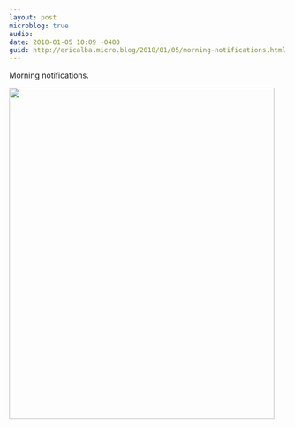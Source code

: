 ```yaml
---
layout: post
microblog: true
audio: 
date: 2018-01-05 10:09 -0400
guid: http://ericalba.micro.blog/2018/01/05/morning-notifications.html
---
```

Morning notifications.

<img src="http://micro.ericalba.com/uploads/2018/c8a0a29904.jpg" width="480" height="600" />
